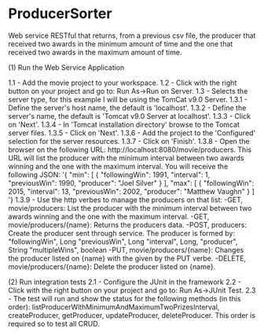 # ProducerSorter
Web service RESTful that returns, from a previous csv file, the producer that received two awards in the minimum amount of time and the one that received two awards in the maximum amount of time.


(1) Run the Web Service Application

1.1 - Add the movie project to your workspace.
1.2 - Click with the right button on your project and go to: Run As->Run on Server.
1.3 - Selects the server type, for this example I will be using the TomCat v9.0 Server.
1.3.1 - Define the server's host name, the default is 'localhost'.
1.3.2 - Define the server's name, the default is 'Tomcat v9.0 Server at localhost'.
1.3.3 - Click on 'Next'.
1.3.4 - In 'Tomcat installation directory' browse to the Tomcat server files.
1.3.5 - Click on 'Next'.
1.3.6 - Add the project to the 'Configured' selection for the server resources.
1.3.7 - Click on 'Finish'.
1.3.8 - Open the browser on the following URL: http://localhost:8080/movie/producers. This URL will list the producer with the minimum interval between two awards winning and the one with the maximum interval. You will receive the following JSON:
'{
    "min": [
        {
            "followingWin": 1991,
            "interval": 1,
            "previousWin": 1990,
            "producer": "Joel Silver"
        }
    ],
    "max": [
        {
            "followingWin": 2015,
            "interval": 13,
            "previousWin": 2002,
            "producer": "Matthew Vaughn"
        }
    ]
'}
1.3.9 - Use the http verbes to manage the producers on that list:
  -GET, movie/producers: List the producer with the minimum interval between two awards winning and the one with the maximum interval.
  -GET, movie/producers/{name}: Returns the producers data.
  -POST, producers: Create the producer sent through service. The producer is formed by:
    "followingWin", Long
    "previousWin", Long
    "interval", Long,
    "producer", String
    "multipleWins", boolean
  -PUT, movie/producers/{name}: Changes the producer listed on {name} with the given by the PUT verbe.
  -DELETE, movie/producers/{name}: Delete the producer listed on {name}.
  
(2) Run integration tests
2.1 - Configure the JUnit in the framework
2.2 - Click with the right button on your project and go to: Run As->JUnit Test.
2.3 - The test will run and show the status for the following methods (in this order): listProducerWithMinimumAndMaximumTwoPrizesInterval, createProducer, getProducer, updateProducer, deleteProducer. This order is required so to test all CRUD.
    
